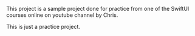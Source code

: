 This project is a sample project done for practice from one of the SwiftUI courses online on youtube channel by Chris.

This is just a practice project.
